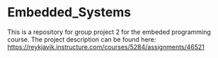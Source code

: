 # Embedded_Systems
This is a repository for group project 2 for the embeded programming course. The project description can be found here: https://reykjavik.instructure.com/courses/5284/assignments/46521
